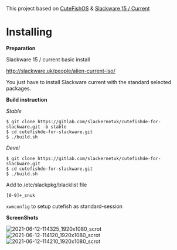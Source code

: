 This project based on [CuteFishOS](https://cutefishos.com/) &  [Slackware 15 / Current ](https://docs.slackware.com/slackware:current) 




# Installing

**Preparation**

Slackware 15 / current basic install 

http://slackware.uk/people/alien-current-iso/

You just have to install Slackware current with the standard selected packages.


**Build instruction**


_Stable_

```
$ git clone https://gitlab.com/slackernetuk/cutefishde-for-slackware.git -b stable
$ cd cutefishde-for-slackware.git
$ ./build.sh
```


_Devel_

```
$ git clone https://gitlab.com/slackernetuk/cutefishde-for-slackware.git
$ cd cutefishde-for-slackware.git
$ ./build.sh
```

Add to /etc/slackpkg/blacklist file

`[0-9]+_snuk`

`xwmconfig` to setup cutefish as standard-session



**ScreenShots**

![2021-06-12-114325_1920x1080_scrot](/uploads/76721eb4fdec8fb98c2be2fa3107cd56/2021-06-12-114325_1920x1080_scrot.png)
![2021-06-12-114120_1920x1080_scrot](/uploads/2cac38cb5673a49029eef3aeef2a878e/2021-06-12-114120_1920x1080_scrot.png)
![2021-06-12-114210_1920x1080_scrot](/uploads/83b0a9b15fd4fb85136e810a69ace865/2021-06-12-114210_1920x1080_scrot.png)



